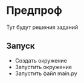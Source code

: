 # Предпроф

Тут будут решения заданий

## Запуск

- Создать окружение
- Запустить окружение
- Запустить файл main.py